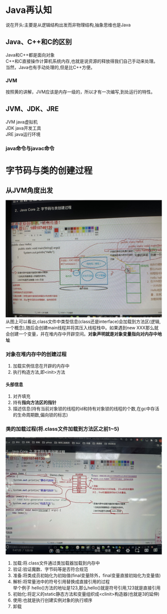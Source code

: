 
# Java再认知
说在开头:主要是从逻辑结构出发而非物理结构,抽象思维也是Java
## Java、C++和C的区别
Java和C++都是面向对象  
C++和C直接操作计算机系统内存,也就是说资源的释放得我们自己手动来处理。  
当然，Java也有手动处理的,但是比C++方便。
### JVM
按照黄的讲解，JVM应该是内存一级的，所以才有一次编写,到处运行的特性。
## JVM、JDK、JRE
JVM java虚拟机  
JDK java开发工具  
JRE java运行环境
### java命令与javac命令
# 字节码与类的创建过程
## 从JVM角度出发
![](https://raw.githubusercontent.com/aryangzhu/blogImage/master/%E5%AF%B9%E8%B1%A1%E5%86%85%E5%AD%98%E5%88%9B%E5%BB%BA%E8%BF%87%E7%A8%8B%E2%80%98.jpeg)
从图上可以看出,class文件中类型信息(class还是interface)会加载到方法区(逻辑,一个概念),随后会创建main线程并将其压入线程栈中。如果遇到new XXX那么就会创建一个变量，并在堆内存中开辟空间。**对象声明就是对象变量指向对内存中地址**
### 对象在堆内存中的创建过程
1. 加载实例信息在开辟的内存中  
2. 执行构造方法,即\<init>方法  
#### 头部信息
1. 对齐填充  
2. 持有**指向方法区的指针**  
3. 描述信息(持有当前对象锁的线程的id和持有对象锁的线程的个数,在gc中存活的生命周期数,偏向锁的标志)  
### 类的加载过程(将.class文件加载到方法区之前1~5)
![](https://raw.githubusercontent.com/aryangzhu/blogImage/master/%E5%AF%B9%E8%B1%A1%E5%88%9B%E5%BB%BA%E5%90%84%E4%B8%AA%E7%8E%AF%E8%8A%82.jpeg)
1. 加载:将.class文件通过类加载器加载到内存中  
2. 验证:验证魔数、字节码等是否符合规范  
3. 准备:将类成员初始化为初始值(final变量除外，final变量直接初始化为变量值)  
4. 解析:将常量池中的符号引用替换成直接引用的过程  
举个例子 hello()方法的地址是123,那么hello()就是符号引用,123就是直接引用   
5. 初始化:将定义的static静态方法和变量组织成\<clinit>构造器(也就是3的延伸)   
6. 使用:也就是执行创建实例对象的执行顺序   
7. 卸载   